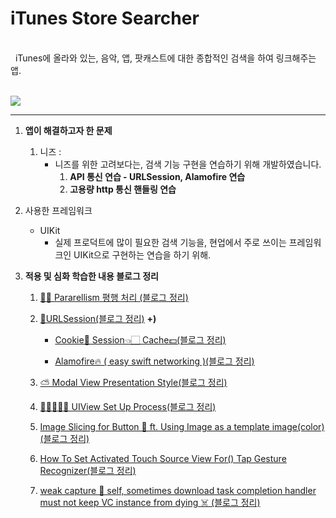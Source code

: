 # iTunes Store Searcher

<br>
&nbsp;&nbsp;iTunes에 올라와 있는, 음악, 앱, 팟캐스트에 대한 종합적인 검색을 하여 링크해주는 앱.<br><br>

![](./images/1.gif)

---

1. **앱이 해결하고자 한 문제**<br>

   1. 니즈 :<br>
      - 니즈를 위한 고려보다는, 검색 기능 구현을 연습하기 위해 개발하였습니다.
        1. **API 통신 연습 - URLSession, Alamofire 연습**
        2. **고용량 http 통신 핸들링 연습**

2. 사용한 프레임워크

   - UIKit
     - 실제 프로덕트에 많이 필요한 검색 기능을, 현업에서 주로 쓰이는 프레임워크인 UIKit으로 구현하는 연습을 하기 위해.

3. **적용 및 심화 학습한 내용 블로그 정리**

   1. [👯‍♂️ Pararellism 평행 처리 (블로그 정리)](https://www.notion.so/fundamentaldeveloper/GCD-Pararell-Processing-8979841ccbf0490fab22212278164465)
   2. [🧵URLSession(블로그 정리)](https://www.notion.so/fundamentaldeveloper/URLSession-afa45a31445540d0adf980e710104822)
      **+)**<br>

      - [Cookie🍪 Session👈🏻 Cache💵(블로그 정리)](https://www.notion.so/fundamentaldeveloper/Cookie-Session-Cache-796cf8ccf6394d7c8e09c39b7ef2f238)<br>

      - [Alamofire🔥 ( easy swift networking )(블로그 정리)](https://www.notion.so/fundamentaldeveloper/Alamofire-easy-swift-networking-30f2a30ada574d84a49a3dcc02e1b216)

   3. [⛅️ Modal View Presentation Style(블로그 정리)](https://www.notion.so/fundamentaldeveloper/Modal-View-Presentation-Style-57c39800fd8b49879429a2306f396b8a)
   4. [🙋‍♂️🙋‍♀️🙋 UIView Set Up Process(블로그 정리)](https://www.notion.so/fundamentaldeveloper/UIView-Set-Up-Process-a89c27a597f4466fae52c8091d047312)
   5. [Image Slicing for Button 🛒 ft. Using Image as a template image(color)(블로그 정리)](https://www.notion.so/fundamentaldeveloper/1-Image-Slicing-for-Button-ft-Using-Image-as-a-template-image-color-ebbca4f0fa184af183d760e227906ee7)
   6. [How To Set Activated Touch Source View For() Tap Gesture Recognizer(블로그 정리)](https://www.notion.so/fundamentaldeveloper/3-How-To-Use-Tap-Gesture-Recognizer-c2ae91b8b744451f97d9ed305277ae32)
   7. [weak capture 📸 self, sometimes download task completion handler must not keep VC instance from dying ☠️ (블로그 정리)](https://www.notion.so/fundamentaldeveloper/6-weak-capture-self-download-task-completion-handler-can-t-keep-VC-from-dying-f075edc6e06f473590565e69902bdb0e)
